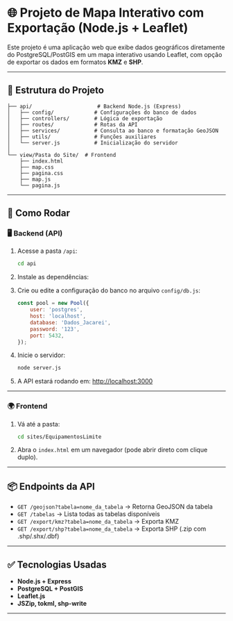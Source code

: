 # 🌐 Projeto de Mapa Interativo com Exportação (Node.js + Leaflet)

Este projeto é uma aplicação web que exibe dados geográficos diretamente do PostgreSQL/PostGIS em um mapa interativo usando Leaflet, com opção de exportar os dados em formatos **KMZ** e **SHP**.

---

## 📁 Estrutura do Projeto

```
├── api/                     # Backend Node.js (Express)
│   ├── config/             # Configurações do banco de dados
│   ├── controllers/        # Lógica de exportação
│   ├── routes/             # Rotas da API
│   ├── services/           # Consulta ao banco e formatação GeoJSON
│   ├── utils/              # Funções auxiliares
│   └── server.js           # Inicialização do servidor
│
└── view/Pasta do Site/  # Frontend
    ├── index.html
    ├── map.css
    ├── pagina.css
    ├── map.js
    └── pagina.js
```

---

## 🚀 Como Rodar

### 🖥️ Backend (API)

1. Acesse a pasta `/api`:
   ```bash
   cd api
   ```

2. Instale as dependências:

3. Crie ou edite a configuração do banco no arquivo `config/db.js`:
   ```js
   const pool = new Pool({
       user: 'postgres',
       host: 'localhost',
       database: 'Dados_Jacarei',
       password: '123',
       port: 5432,
   });
   ```

4. Inicie o servidor:
   ```bash
   node server.js
   ```

5. A API estará rodando em: [http://localhost:3000](http://localhost:3000)

---

### 🌍 Frontend

1. Vá até a pasta:
   ```bash
   cd sites/EquipamentosLimite
   ```

2. Abra o `index.html` em um navegador (pode abrir direto com clique duplo).

---

## 📦 Endpoints da API

- `GET /geojson?tabela=nome_da_tabela` → Retorna GeoJSON da tabela
- `GET /tabelas` → Lista todas as tabelas disponíveis
- `GET /export/kmz?tabela=nome_da_tabela` → Exporta KMZ
- `GET /export/shp?tabela=nome_da_tabela` → Exporta SHP (.zip com .shp/.shx/.dbf)

---

## ✅ Tecnologias Usadas

- **Node.js + Express**
- **PostgreSQL + PostGIS**
- **Leaflet.js**
- **JSZip, tokml, shp-write**

---

